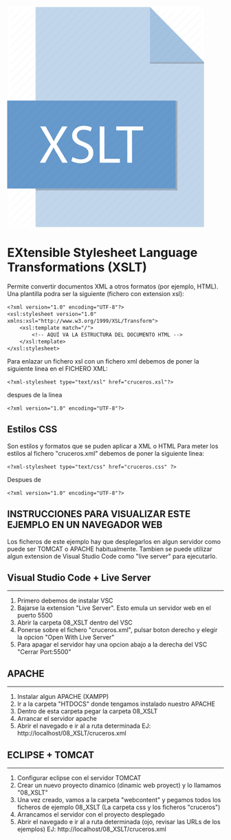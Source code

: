 ![XXLT](img/xslt.png "Aprende XSLT!!")
# EXtensible Stylesheet Language Transformations (XSLT)

Permite convertir documentos XML a otros formatos (por ejemplo, HTML). Una plantilla podra ser la siguiente (fichero con extension xsl):

	<?xml version="1.0" encoding="UTF-8"?>
	<xsl:stylesheet version="1.0" xmlns:xsl="http://www.w3.org/1999/XSL/Transform">
		<xsl:template match="/">
			<!-- AQUÍ VA LA ESTRUCTURA DEL DOCUMENTO HTML -->
		</xsl:template>
	</xsl:stylesheet>

Para enlazar un fichero xsl con un fichero xml debemos de poner la 
siguiente linea en el FICHERO XML:

	<?xml-stylesheet type="text/xsl" href="cruceros.xsl"?>
	
despues de la linea

	<?xml version="1.0" encoding="UTF-8"?>


## Estilos CSS

Son estilos y formatos que se puden aplicar a XML o HTML
Para meter los estilos al fichero "cruceros.xml" debemos de poner
la siguiente linea:

	<?xml-stylesheet type="text/css" href="cruceros.css" ?>

Despues de 

	<?xml version="1.0" encoding="UTF-8"?>

## INSTRUCCIONES PARA VISUALIZAR ESTE EJEMPLO EN UN NAVEGADOR WEB

Los ficheros de este ejemplo hay que desplegarlos en algun servidor como puede ser TOMCAT o APACHE
habitualmente. Tambien se puede utilizar algun extension de Visual Studio Code como "live server"
para ejecutarlo.

## Visual Studio Code + Live Server
----------------------------------
1. Primero debemos de instalar VSC
2. Bajarse la extension "Live Server". Esto emula un servidor web en el puerto 5500
3. Abrir la carpeta 08_XSLT dentro del VSC
4. Ponerse sobre el fichero "cruceros.xml", pulsar boton derecho y elegir la opcion
"Open With Live Server"
5. Para apagar el servidor hay una opcion abajo a la derecha del VSC "Cerrar Port:5500"

## APACHE
--------
1. Instalar algun APACHE (XAMPP) 
2. Ir a la carpeta "HTDOCS" donde tengamos instalado nuestro APACHE
3. Dentro de esta carpeta pegar la carpeta 08_XSLT
4. Arrancar el servidor apache
4. Abrir el navegado e ir al a ruta determinada EJ: http://localhost/08_XSLT/cruceros.xml

## ECLIPSE + TOMCAT
------------------
1. Configurar eclipse con el servidor TOMCAT
2. Crear un nuevo proyecto dinamico (dinamic web proyect) y lo llamamos "08_XSLT"
3. Una vez creado, vamos a la carpeta "webcontent" y pegamos todos los ficheros de ejemplo 08_XSLT (La carpeta css y los ficheros "cruceros")
4. Arrancamos el servidor con el proyecto desplegado
5. Abrir el navegado e ir al a ruta determinada (ojo, revisar las URLs de los ejemplos) EJ: http://localhost/08_XSLT/cruceros.xml

